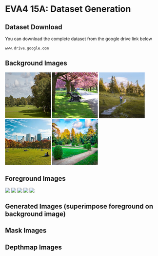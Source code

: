 # EVA4 15A: Dataset Generation

## Dataset Download
You can download the complete dataset from the google drive link below
```
www.drive.google.com
```
## Background Images
<img src="bg/bg_1.jpg" width="150" > <img src="bg/bg_2.jpg" width="150" > <img src="bg/bg_3.jpg" width="150" > <img src="bg/bg_5.jpg" width="150" > <img src="bg/bg_10.jpg" width="150" > 

## Foreground Images
<img src="fg/fg_1.jpg" width="150" > <img src="fg/fg_2.jpg" width="150" > <img src="fg/fg_3.jpg" width="150" > <img src="fg/fg_5.jpg" width="150" > <img src="fg/fg_10.jpg" width="150" > 

## Generated Images (superimpose foreground on background image)

## Mask Images

## Depthmap Images
